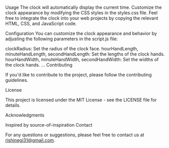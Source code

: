Usage
The clock will automatically display the current time.
Customize the clock appearance by modifying the CSS styles in the styles.css file.
Feel free to integrate the clock into your web projects by copying the relevant HTML, CSS, and JavaScript code.

Configuration
You can customize the clock appearance and behavior by adjusting the following parameters in the script.js file:

clockRadius: Set the radius of the clock face.
hourHandLength, minuteHandLength, secondHandLength: Set the lengths of the clock hands.
hourHandWidth, minuteHandWidth, secondHandWidth: Set the widths of the clock hands.
...
Contributing

If you'd like to contribute to the project, please follow the contributing guidelines.

License

This project is licensed under the MIT License - see the LICENSE file for details.

Acknowledgments

Inspired by source-of-inspiration
Contact

For any questions or suggestions, please feel free to contact us at rishinegi31@gmail.com.
